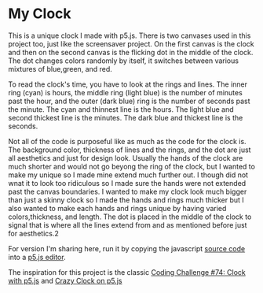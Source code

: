 # My Clock

This is a unique clock I made with p5.js. There is two canvases used in this project too, just like the screensaver project. On the first canvas is the clock and then on the second canvas is the flicking dot in the middle of the clock. The dot changes colors randomly by itself, it switches between various mixtures of blue,green, and red. 

To read the clock's time, you have to look at the rings and lines. The inner ring (cyan) is hours, the middle ring (light blue) is the number of minutes past the hour, and the outer (dark blue) ring is the number of seconds past the minute. The cyan and thinnest line is the hours. The light blue and second thickest line is the minutes. The dark blue and thickest line is the seconds. 

Not all of the code is purposeful like as much as the code for the clock is. The background color, thickness of lines and the rings, and the dot are just all aesthetics and just for design look. Usually the hands of the clock are much shorter and would not go beyong the ring of the clock, but I wanted to make my unique so I made mine extend much further out. I though did not wnat it to look too ridiculous so I made sure the hands were not extended past the canvas boundaries. I wanted to make my clock look much bigger than just a skinny clock so I made the hands and rings much thicker but I also wanted to make each hands and rings unique by having varied colors,thickness, and length. The dot is placed in the middle of the clock to signal that is where all the lines extend from and as mentioned before just for aesthetics.2

For version I'm sharing here, run it by copying the javascript [source code](https://github.com/wbobowiec1/creativecode/blob/master/clock/clock.js) into a [p5.js editor](http://editor.p5js.org). 

The inspiration for this project is the classic [Coding Challenge #74: Clock with p5.js](https://www.youtube.com/watch?v=E4RyStef-gY) and [Crazy Clock on p5.js](https://youtu.be/H_DolEtz5jo)
